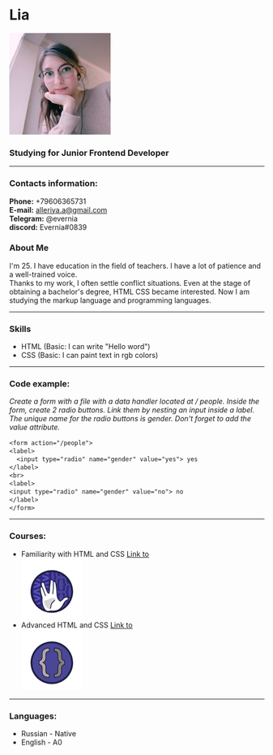 # Lia <br>
![avatar](/image/avatar.jpg)

### Studying for Junior Frontend Developer

---

### Contacts information:

**Phone:** +79606365731 <br>
**E-mail:** alleriya.a@gmail.com<br>
**Telegram:** @evernia<br> 
**discord:** Evernia#0839

### About Me

I'm 25. I have education in the field of teachers. I have a lot of patience and a well-trained voice. <br>
Thanks to my work, I often settle conflict situations. Even at the stage of obtaining a bachelor's degree, HTML CSS became interested. Now I am studying the markup language and programming languages.

---

### Skills
- HTML (Basic: I can write "Hello word")
- CSS (Basic: I can paint text in rgb colors)

---

### Code example:

*Create a form with a file with a data handler located at / people. Inside the form, create 2 radio buttons. Link them by nesting an input inside a label. The unique name for the radio buttons is gender. Don't forget to add the value attribute.*
  
  ```
  <form action="/people">
  <label>
    <input type="radio" name="gender" value="yes"> yes
  </label>
  <br>
  <label>  
<input type="radio" name="gender" value="no"> no
  </label>
</form>  
  ```
 ---
  
### Courses: 
  - Familiarity with HTML and CSS [Link to](https://htmlacademy.ru/courses/basic-html-css)<br>
  ![Familiarity with HTML and CSS](/image/courses1.png)<br>
  - Advanced HTML and CSS [Link to](https://htmlacademy.ru/courses/advanced-html-css)<br>
  ![Advanced HTML and CSS](/image/courses2.png)<br>
  
  ---
  
  ### Languages:
  - Russian - Native
  - English - A0
